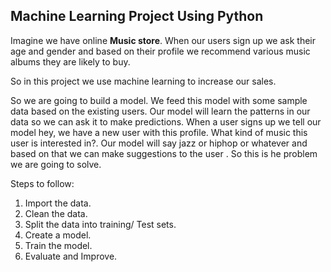 ## Machine Learning Project Using Python

Imagine we have online **Music store**. When our users sign up we ask their age and gender and based on their profile we recommend various music albums they are likely to buy.

So in this project we use machine learning to increase our sales.

So we are going to build a model. We feed this model with some sample data based on the existing users. Our model will learn the patterns in our data so we can ask it to make predictions.
When a user signs up we tell our model hey, we have a new user with this profile. What kind of music this user is interested in?.
Our model will say jazz or hiphop or whatever and based on that we can make suggestions to the user .
So this is he problem we are going to solve.

Steps to follow:

1. Import the data.
2. Clean the data.
3. Split the data into training/ Test sets.
4. Create a model.
5. Train the model.
6. Evaluate and Improve.
